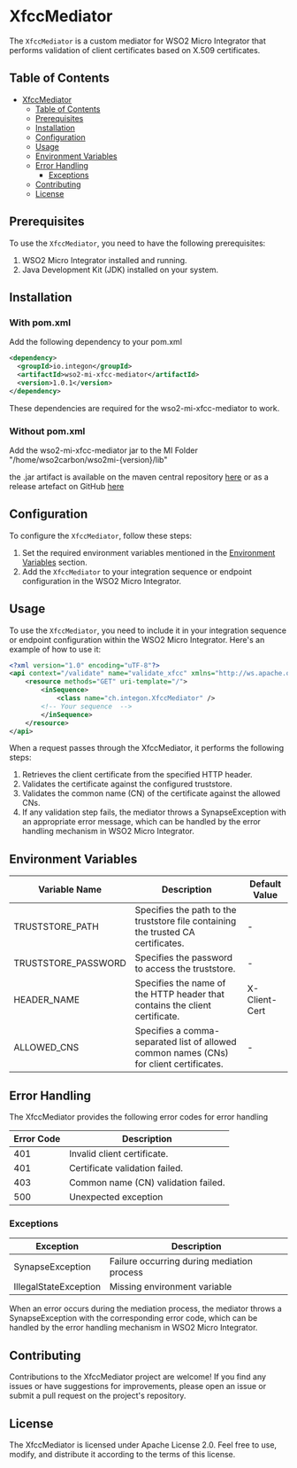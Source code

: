 # XfccMediator

The `XfccMediator` is a custom mediator for WSO2 Micro Integrator that performs validation of client certificates based on X.509 certificates.

## Table of Contents
- [XfccMediator](#xfccmediator)
  - [Table of Contents](#table-of-contents)
  - [Prerequisites](#prerequisites)
  - [Installation](#installation)
  - [Configuration](#configuration)
  - [Usage](#usage)
  - [Environment Variables](#environment-variables)
  - [Error Handling](#error-handling)
    - [Exceptions](#exceptions)
  - [Contributing](#contributing)
  - [License](#license)

## Prerequisites

To use the `XfccMediator`, you need to have the following prerequisites:

1. WSO2 Micro Integrator installed and running.
2. Java Development Kit (JDK) installed on your system.

## Installation

### With pom.xml

Add the following dependency to your pom.xml
```xml
<dependency>
  <groupId>io.integon</groupId>
  <artifactId>wso2-mi-xfcc-mediator</artifactId>
  <version>1.0.1</version>
</dependency>
```

These dependencies are required for the wso2-mi-xfcc-mediator to work. 

### Without pom.xml

Add the wso2-mi-xfcc-mediator jar to the MI Folder "/home/wso2carbon/wso2mi-{version}/lib"


the .jar artifact is available on the maven central repository [here](https://s01.oss.sonatype.org/service/local/repositories/releases/content/io/integon/wso2-mi-xfcc-mediator/1.0.1/wso2-mi-xfcc-mediator-1.0.1.jar) or as a release artefact on GitHub [here](https://github.com/integon/wso2-mi-xfcc-mediator/releases)

## Configuration

To configure the `XfccMediator`, follow these steps:

1. Set the required environment variables mentioned in the [Environment Variables](#environment-variables) section.
2. Add the `XfccMediator` to your integration sequence or endpoint configuration in the WSO2 Micro Integrator.

## Usage

To use the `XfccMediator`, you need to include it in your integration sequence or endpoint configuration within the WSO2 Micro Integrator. Here's an example of how to use it:

```xml
<?xml version="1.0" encoding="uTF-8"?>
<api context="/validate" name="validate_xfcc" xmlns="http://ws.apache.org/ns/synapse" trace="enable" statistics="enable">
    <resource methods="GET" uri-template="/">
        <inSequence>
            <class name="ch.integon.XfccMediator" />  
        <!-- Your sequence  -->    
        </inSequence>
    </resource>
</api>
```
When a request passes through the XfccMediator, it performs the following steps:

1. Retrieves the client certificate from the specified HTTP header.
2. Validates the certificate against the configured truststore.
3. Validates the common name (CN) of the certificate against the allowed CNs.
4. If any validation step fails, the mediator throws a SynapseException with an appropriate error message, which can be handled by the error handling mechanism in WSO2 Micro Integrator.

## Environment Variables

| Variable Name       | Description                                                                             | Default Value |
| ------------------- | --------------------------------------------------------------------------------------- | ------------- |
| TRUSTSTORE_PATH     | Specifies the path to the truststore file containing the trusted CA certificates.       | -             |
| TRUSTSTORE_PASSWORD | Specifies the password to access the truststore.                                        | -             |
| HEADER_NAME         | Specifies the name of the HTTP header that contains the client certificate.             | X-Client-Cert |
| ALLOWED_CNS         | Specifies a comma-separated list of allowed common names (CNs) for client certificates. | -             |

## Error Handling

The XfccMediator provides the following error codes for error handling

| Error Code | Description                         |
| ---------- | ----------------------------------- |
| 401        | Invalid client certificate.         |
| 401        | Certificate validation failed.      |
| 403        | Common name (CN) validation failed. |
| 500        | Unexpected exception                |


### Exceptions

| Exception             | Description                                |
| --------------------- | ------------------------------------------ |
| SynapseException      | Failure occurring during mediation process |
| IllegalStateException | Missing environment variable               |

When an error occurs during the mediation process, the mediator throws a SynapseException with the corresponding error code, which can be handled by the error handling mechanism in WSO2 Micro Integrator.

## Contributing

Contributions to the XfccMediator project are welcome! If you find any issues or have suggestions for improvements, please open an issue or submit a pull request on the project's repository.

## License

The XfccMediator is licensed under Apache License 2.0. Feel free to use, modify, and distribute it according to the terms of this license.
